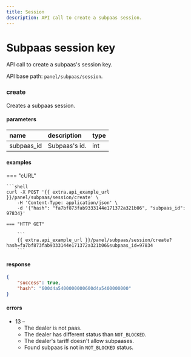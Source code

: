 ```yaml
---
title: Session
description: API call to create a subpaas session.
---
```


# Subpaas session key

API call to create a subpaas's session key.

API base path: `panel/subpaas/session`.

### create

Creates a subpaas session.

#### parameters

| name | description | type|
| :------ | :------ | :----- |
| subpaas_id | Subpaas's id. | int |

#### examples

=== "cURL"

    ```shell
    curl -X POST '{{ extra.api_example_url }}/panel/subpaas/session/create' \
        -H 'Content-Type: application/json' \ 
        -d '{"hash": "fa7bf873fab9333144e171372a321b06", "subpaas_id": 97834}'
        
    === "HTTP GET"
    
        ```
        {{ extra.api_example_url }}/panel/subpaas/session/create?hash=fa7bf873fab9333144e171372a321b06&subpaas_id=97834
        ```


#### response

```json
{
    "success": true,
    "hash": "600d4a5400000000600d4a5400000000"
}
```

#### errors

* 13 –
    * The dealer is not paas.
    * The dealer has different status than `NOT_BLOCKED`.
    * The dealer's tariff doesn't allow subpaases.
    * Found subpaas is not in `NOT_BLOCKED` status.

